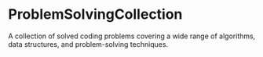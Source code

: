 # ProblemSolvingCollection
A collection of solved coding problems covering a wide range of algorithms, data structures, and problem-solving techniques.
